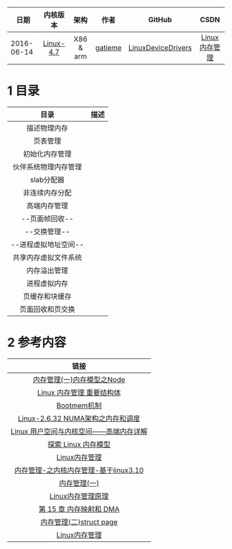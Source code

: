 
| 日期 | 内核版本 | 架构| 作者 | GitHub| CSDN |
| ------- |:-------:|:-------:|:-------:|:-------:|:-------:|
| 2016-06-14 | [Linux-4.7](http://lxr.free-electrons.com/source/?v=4.7) | X86 & arm | [gatieme](http://blog.csdn.net/gatieme) | [LinuxDeviceDrivers](https://github.com/gatieme/LDD-LinuxDeviceDrivers) | [Linux内存管理](http://blog.csdn.net/gatieme/article/category/6225543) |

# 1 目录

|  目录  |  描述  |
|:-------:|:-------:|
| 描述物理内存    		    |
| 页表管理         				|
| 初始化内存管理  			 |
| 伙伴系统物理内存管理  |
| slab分配器       		    |
| 非连续内存分配  			 |
| 高端内存管理    		   |
| --页面帧回收--       			 |
| --交换管理--         			    |
| --进程虚拟地址空间--         |
| 共享内存虚拟文件系统  |
| 内存溢出管理                |
|  进程虚拟内存 |
|  页缓存和块缓存 |
|  页面回收和页交换 |

# 2 参考内容

|   链接   |
|:-------:|
| [内存管理(一)内存模型之Node](http://biancheng.dnbcw.info/linux/387391.html)                             |
| [Linux 内存管理 重要结构体](http://blog.chinaunix.net/uid-26009500-id-3078986.html)                       |
| [Bootmem机制](http://blog.csdn.net/samssm/article/details/25064897)                                       |
| [Linux-2.6.32 NUMA架构之内存和调度](http://www.cnblogs.com/zhenjing/archive/2012/03/21/linux_numa.html)   |
| [Linux 用户空间与内核空间——高端内存详解](http://blog.csdn.net/tommy_wxie/article/details/17122923)        |
| [探索 Linux 内存模型](http://www.ibm.com/developerworks/cn/linux/l-memmod/)                               |
| [Linux内存管理](http://blog.chinaunix.net/uid/21718047/cid-151509-list-2.html)                            |
| [内存管理-之内核内存管理-基于linux3.10](http://blog.csdn.net/shichaog/article/details/45509917)           |
| [内存管理(一)](http://www.cnblogs.com/openix/p/3334026.html)                                              |
| [Linux内存管理原理](http://www.cnblogs.com/zhaoyl/p/3695517.html)                                         |
| [第 15 章 内存映射和 DMA](http://www.embeddedlinux.org.cn/ldd3/ch15.html)                                 |
| [ 内存管理(二)struct page ](http://blog.chinaunix.net/uid-30282771-id-5176971.html)                     |
| [Linux内存管理](http://blog.csdn.net/column/details/linux--mm.html)                                       |
